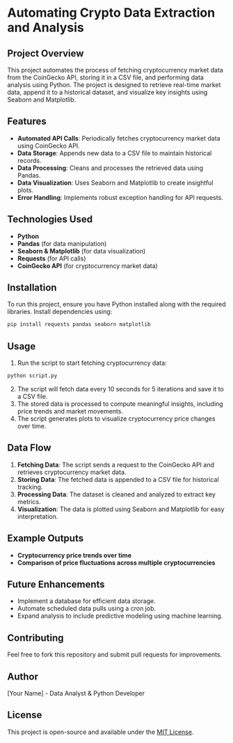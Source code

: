 # Automating Crypto Data Extraction and Analysis

## Project Overview
This project automates the process of fetching cryptocurrency market data from the CoinGecko API, storing it in a CSV file, and performing data analysis using Python. The project is designed to retrieve real-time market data, append it to a historical dataset, and visualize key insights using Seaborn and Matplotlib.

## Features
- **Automated API Calls**: Periodically fetches cryptocurrency market data using CoinGecko API.
- **Data Storage**: Appends new data to a CSV file to maintain historical records.
- **Data Processing**: Cleans and processes the retrieved data using Pandas.
- **Data Visualization**: Uses Seaborn and Matplotlib to create insightful plots.
- **Error Handling**: Implements robust exception handling for API requests.

## Technologies Used
- **Python**
- **Pandas** (for data manipulation)
- **Seaborn & Matplotlib** (for data visualization)
- **Requests** (for API calls)
- **CoinGecko API** (for cryptocurrency market data)

## Installation
To run this project, ensure you have Python installed along with the required libraries. Install dependencies using:
```bash
pip install requests pandas seaborn matplotlib
```

## Usage
1. Run the script to start fetching cryptocurrency data:
```bash
python script.py
```
2. The script will fetch data every 10 seconds for 5 iterations and save it to a CSV file.
3. The stored data is processed to compute meaningful insights, including price trends and market movements.
4. The script generates plots to visualize cryptocurrency price changes over time.

## Data Flow
1. **Fetching Data**: The script sends a request to the CoinGecko API and retrieves cryptocurrency market data.
2. **Storing Data**: The fetched data is appended to a CSV file for historical tracking.
3. **Processing Data**: The dataset is cleaned and analyzed to extract key metrics.
4. **Visualization**: The data is plotted using Seaborn and Matplotlib for easy interpretation.

## Example Outputs
- **Cryptocurrency price trends over time**
- **Comparison of price fluctuations across multiple cryptocurrencies**

## Future Enhancements
- Implement a database for efficient data storage.
- Automate scheduled data pulls using a cron job.
- Expand analysis to include predictive modeling using machine learning.

## Contributing
Feel free to fork this repository and submit pull requests for improvements.

## Author
[Your Name] - Data Analyst & Python Developer

## License
This project is open-source and available under the [MIT License](LICENSE).

